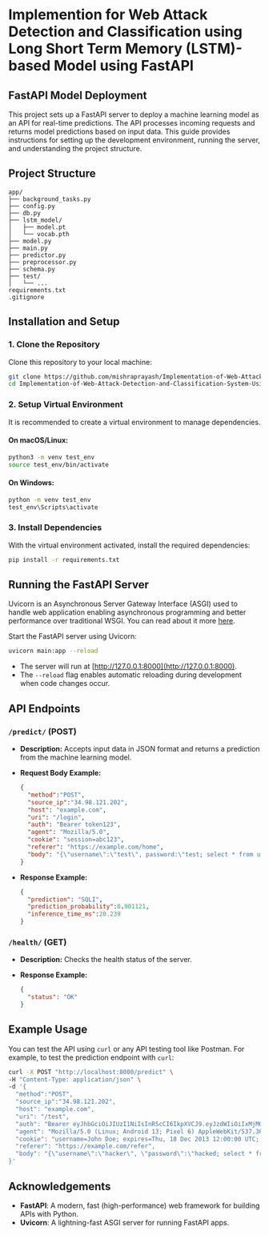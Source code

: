 
# Implemention for Web Attack Detection and Classification using Long Short Term Memory (LSTM)-based Model using FastAPI


##  FastAPI Model Deployment 

This project sets up a FastAPI server to deploy a machine learning model as an API for real-time predictions. The API processes incoming requests and returns model predictions based on input data. This guide provides instructions for setting up the development environment, running the server, and understanding the project structure.

## Project Structure

```
app/
├── background_tasks.py    
├── config.py               
├── db.py                  
├── lstm_model/            
│   ├── model.pt           
│   └── vocab.pth          
├── model.py               
├── main.py                
├── predictor.py          
├── preprocessor.py        
├── schema.py                         
├── test/                 
│   └── ...                
requirements.txt 
.gitignore  
```

## Installation and Setup

### 1. Clone the Repository

Clone this repository to your local machine:

```bash
git clone https://github.com/mishraprayash/Implementation-of-Web-Attack-Detection-and-Classification-System-Using-LSTM
cd Implementation-of-Web-Attack-Detection-and-Classification-System-Using-LSTM
```

### 2. Setup Virtual Environment

It is recommended to create a virtual environment to manage dependencies.

#### On macOS/Linux:

```bash
python3 -m venv test_env
source test_env/bin/activate
```

#### On Windows:

```bash
python -m venv test_env
test_env\Scripts\activate
```

### 3. Install Dependencies

With the virtual environment activated, install the required dependencies:

```bash
pip install -r requirements.txt
```

## Running the FastAPI Server

Uvicorn is an Asynchronous Server Gateway Interface (ASGI) used to handle web application enabling asynchronous programming and better performance over traditional WSGI. You can read about it more [here](https://www.uvicorn.org/).

Start the FastAPI server using Uvicorn:

```bash
uvicorn main:app --reload
```

- The server will run at [http://127.0.0.1:8000](http://127.0.0.1:8000).
- The `--reload` flag enables automatic reloading during development when code changes occur.

## API Endpoints

### `/predict/` (POST)
- **Description:** Accepts input data in JSON format and returns a prediction from the machine learning model.
- **Request Body Example:**

  ```json
  {
    "method":"POST",
    "source_ip":"34.98.121.202",
    "host": "example.com",
    "uri": "/login",
    "auth": "Bearer token123",
    "agent": "Mozilla/5.0",
    "cookie": "session=abc123",
    "referer": "https://example.com/home",
    "body": "{\"username\":\"test\", password:\"test; select * from users; -- OR '1'='1\"}"
  }
  ```

- **Response Example:**

  ```json
  {
    "prediction": "SQLI",
    "prediction_probability":0.901121,
    "inference_time_ms":20.239
  }
  ```

### `/health/` (GET)
- **Description:** Checks the health status of the server.
- **Response Example:**

  ```json
  {
    "status": "OK"
  }
  ```

## Example Usage

You can test the API using `curl` or any API testing tool like Postman. For example, to test the prediction endpoint with `curl`:

```bash
curl -X POST "http://localhost:8000/predict" \
-H "Content-Type: application/json" \
-d '{
  "method":"POST",
  "source_ip":"34.98.121.202",
  "host": "example.com",
  "uri": "/test",
  "auth": "Bearer eyJhbGciOiJIUzI1NiIsInR5cCI6IkpXVCJ9.eyJzdWIiOiIxMjM0NTY3ODkwIiwibmFtZSI6IkpvaG4gRG9lIiwiaWF0IjoxNTE2MjM5MDIyfQ.SflKxwRJSMeKKF2QT4fwpMeJf36POk6yJV_adQssw5c",
  "agent": "Mozilla/5.0 (Linux; Android 13; Pixel 6) AppleWebKit/537.36 (KHTML, like Gecko) Chrome/112.0.0.0 Mobile Safari/537.36",
  "cookie": "username=John Doe; expires=Thu, 18 Dec 2013 12:00:00 UTC; path=/",
  "referer": "https://example.com/refer",
  "body": "{\"username\":\"hacker\", \"password\":\"hacked; select * from user where user='admin' OR '1'='1' --\"}"
}'
```


## Acknowledgements

- **FastAPI**: A modern, fast (high-performance) web framework for building APIs with Python.
- **Uvicorn**: A lightning-fast ASGI server for running FastAPI apps.



